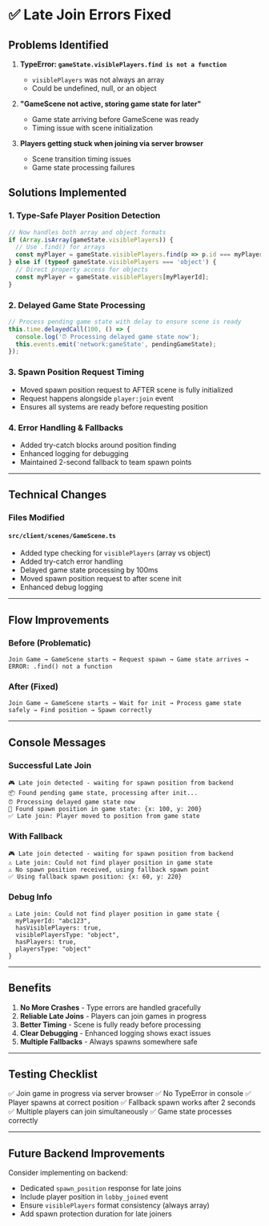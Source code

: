 # ✅ Late Join Errors Fixed

## Problems Identified

1. **TypeError: `gameState.visiblePlayers.find is not a function`**
   - `visiblePlayers` was not always an array
   - Could be undefined, null, or an object

2. **"GameScene not active, storing game state for later"**
   - Game state arriving before GameScene was ready
   - Timing issue with scene initialization

3. **Players getting stuck when joining via server browser**
   - Scene transition timing issues
   - Game state processing failures

## Solutions Implemented

### 1. **Type-Safe Player Position Detection**
```javascript
// Now handles both array and object formats
if (Array.isArray(gameState.visiblePlayers)) {
  // Use .find() for arrays
  const myPlayer = gameState.visiblePlayers.find(p => p.id === myPlayerId);
} else if (typeof gameState.visiblePlayers === 'object') {
  // Direct property access for objects
  const myPlayer = gameState.visiblePlayers[myPlayerId];
}
```

### 2. **Delayed Game State Processing**
```javascript
// Process pending game state with delay to ensure scene is ready
this.time.delayedCall(100, () => {
  console.log('⏰ Processing delayed game state now');
  this.events.emit('network:gameState', pendingGameState);
});
```

### 3. **Spawn Position Request Timing**
- Moved spawn position request to AFTER scene is fully initialized
- Request happens alongside `player:join` event
- Ensures all systems are ready before requesting position

### 4. **Error Handling & Fallbacks**
- Added try-catch blocks around position finding
- Enhanced logging for debugging
- Maintained 2-second fallback to team spawn points

---

## Technical Changes

### Files Modified

#### `src/client/scenes/GameScene.ts`
- Added type checking for `visiblePlayers` (array vs object)
- Added try-catch error handling
- Delayed game state processing by 100ms
- Moved spawn position request to after scene init
- Enhanced debug logging

---

## Flow Improvements

### Before (Problematic)
```
Join Game → GameScene starts → Request spawn → Game state arrives → ERROR: .find() not a function
```

### After (Fixed)
```
Join Game → GameScene starts → Wait for init → Process game state safely → Find position → Spawn correctly
```

---

## Console Messages

### Successful Late Join
```
🎮 Late join detected - waiting for spawn position from backend
📦 Found pending game state, processing after init...
⏰ Processing delayed game state now
📍 Found spawn position in game state: {x: 100, y: 200}
✅ Late join: Player moved to position from game state
```

### With Fallback
```
🎮 Late join detected - waiting for spawn position from backend
⚠️ Late join: Could not find player position in game state
⚠️ No spawn position received, using fallback spawn point
✅ Using fallback spawn position: {x: 60, y: 220}
```

### Debug Info
```
⚠️ Late join: Could not find player position in game state {
  myPlayerId: "abc123",
  hasVisiblePlayers: true,
  visiblePlayersType: "object",
  hasPlayers: true,
  playersType: "object"
}
```

---

## Benefits

1. **No More Crashes** - Type errors are handled gracefully
2. **Reliable Late Joins** - Players can join games in progress
3. **Better Timing** - Scene is fully ready before processing
4. **Clear Debugging** - Enhanced logging shows exact issues
5. **Multiple Fallbacks** - Always spawns somewhere safe

---

## Testing Checklist

✅ Join game in progress via server browser
✅ No TypeError in console
✅ Player spawns at correct position
✅ Fallback spawn works after 2 seconds
✅ Multiple players can join simultaneously
✅ Game state processes correctly

---

## Future Backend Improvements

Consider implementing on backend:
- Dedicated `spawn_position` response for late joins
- Include player position in `lobby_joined` event
- Ensure `visiblePlayers` format consistency (always array)
- Add spawn protection duration for late joiners
